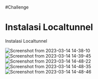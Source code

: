 
#Challenge
<h1>Instalasi Localtunnel</h1>

Instalasi Localtunnel


![Screenshot from 2023-03-14 14-38-10](https://user-images.githubusercontent.com/84585203/224931541-cf71ab09-b040-4a06-b91c-ed4c8a58c4da.png)
![Screenshot from 2023-03-14 14-39-45](https://user-images.githubusercontent.com/84585203/224931563-fff873fe-3e20-4c4d-9170-bb9703f663cb.png)
![Screenshot from 2023-03-14 14-48-22](https://user-images.githubusercontent.com/84585203/224931572-998f0b5c-c968-4cfa-b159-5fc0a690682b.png)
![Screenshot from 2023-03-14 14-48-35](https://user-images.githubusercontent.com/84585203/224931578-d4d015dd-89e5-4b84-93ee-3dc72b79bba5.png)
![Screenshot from 2023-03-14 14-48-46](https://user-images.githubusercontent.com/84585203/224931595-a307eee5-02aa-4a3d-862d-0f0c72b5219a.png)



